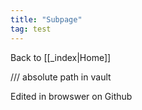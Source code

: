 ```yaml
---
title: "Subpage"
tag: test
---
```



Back to [[_index|Home]]

/// absolute path in vault

Edited in browswer on Github
